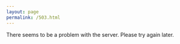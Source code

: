 ```yaml
---
layout: page
permalink: /503.html
---
```


There seems to be a problem with the server. Please try again later.

[Home]: https://www.joecridge.me
